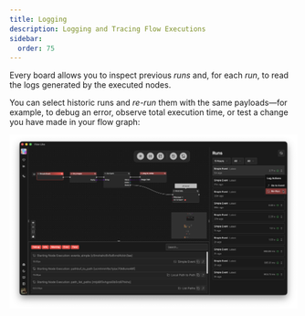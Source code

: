 ```yaml
---
title: Logging
description: Logging and Tracing Flow Executions
sidebar:
  order: 75
---
```


Every board allows you to inspect previous *runs* and, for each *run*, to read the logs generated by the executed nodes.

You can select historic runs and *re-run* them with the same payloads—for example, to debug an error, observe total execution time, or test a change you have made in your flow graph:

![A screenshot of FlowLike Studio showing previous runs and logs of a workflow](../../../assets/RunsAndLogs.webp)
